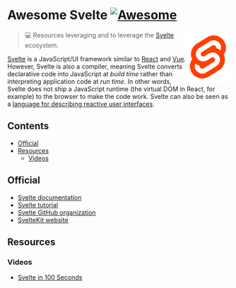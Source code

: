 # Awesome Svelte [![Awesome](https://awesome.re/badge.svg)](https://awesome.re)

[<img src="https://raw.githubusercontent.com/sveltejs/branding/master/svelte-logo.svg" alt="Svelte logo" align="right" width="100">](https://svelte.dev/)

> :computer: Resources leveraging and to leverage the [Svelte](https://svelte.dev/) ecosystem.

[Svelte](https://svelte.dev/) is a JavaScript/UI framework similar to [React](https://reactjs.org/) and [Vue](https://vuejs.org/). However, Svelte is also a compiler, meaning Svelte converts declarative code into JavaScript at _build time_ rather than interpreting application code at _run time_. In other words, Svelte does not ship a JavaScript runtime (the virtual DOM in React, for example) to the browser to make the code work. Svelte can also be seen as a [language for describing reactive user interfaces](https://gist.github.com/Rich-Harris/0f910048478c2a6505d1c32185b61934).

## Contents

- [Official](#official)
- [Resources](#resources)
  - [Videos](#videos)

## Official

- [Svelte documentation](https://svelte.dev/docs)
- [Svelte tutorial](https://svelte.dev/tutorial)
- [Svelte GitHub organization](https://github.com/sveltejs)
- [SvelteKit website](https://kit.svelte.dev/)

## Resources

### Videos

- [Svelte in 100 Seconds](https://youtu.be/rv3Yq-B8qp4)
